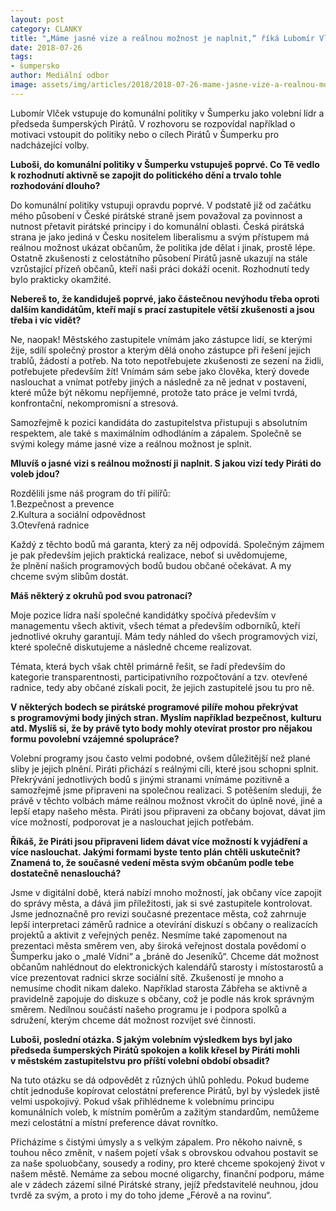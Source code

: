 ```yaml
---
layout: post
category: CLANKY
title: "„Máme jasné vize a reálnou možnost je naplnit,“ říká Lubomír Vlček, lídr šumperských Pirátů"
date: 2018-07-26
tags: 
- šumpersko
author: Mediální odbor
image: assets/img/articles/2018/2018-07-26-mame-jasne-vize-a-realnou-moznost-je-naplnit-rika-lubomir-vlcek-lidr-sumperskych-piratu.jpg   #751x422 pixelu
---
```

Lubomír Vlček vstupuje do komunální politiky v Šumperku jako volební lídr a předseda šumperských Pirátů. V rozhovoru se rozpovídal například o motivaci vstoupit do politiky nebo o cílech Pirátů v Šumperku pro nadcházející volby. 

**Luboši, do komunální politiky v Šumperku vstupuješ poprvé. Co Tě vedlo k rozhodnutí aktivně se zapojit do politického dění a trvalo tohle rozhodování dlouho?**

Do komunální politiky vstupuji opravdu poprvé. V podstatě již od začátku mého působení v České pirátské straně jsem považoval za povinnost a nutnost přetavit pirátské principy i do komunální oblasti. Česká pirátská strana je jako jediná v Česku nositelem liberalismu a svým přístupem má reálnou možnost ukázat občanům, že politika jde dělat i jinak, prostě lépe. Ostatně zkušenosti z celostátního působení Pirátů jasně ukazují na stále vzrůstající přízeň občanů, kteří naši práci dokáží ocenit. Rozhodnutí tedy bylo prakticky okamžité.

**Nebereš to, že kandiduješ poprvé, jako částečnou nevýhodu třeba oproti dalším kandidátům, kteří mají s prací zastupitele větší zkušenosti a jsou třeba i víc vidět?**

Ne, naopak! Městského zastupitele vnímám jako zástupce lidí, se kterými žije, sdílí společný prostor a kterým dělá onoho zástupce při řešení jejich trablů, žádostí a potřeb. Na toto nepotřebujete zkušenosti ze sezení na židli, potřebujete především žít! Vnímám sám sebe jako člověka, který dovede naslouchat a vnímat potřeby jiných a následně za ně jednat v postavení, které může být někomu nepříjemné, protože tato práce je velmi tvrdá, konfrontační, nekompromisní a stresová.

Samozřejmě k pozici kandidáta do zastupitelstva přistupuji s absolutním respektem, ale také s maximálním odhodláním a zápalem. Společně se svými kolegy máme jasné vize a reálnou možnost je splnit.

**Mluvíš o jasné vizi s reálnou možností ji naplnit. S jakou vizí tedy Piráti do voleb jdou?**

Rozdělili jsme náš program do tří pilířů:  
1.Bezpečnost a prevence  
2.Kultura a sociální odpovědnost  
3.Otevřená radnice  

Každý z těchto bodů má garanta, který za něj odpovídá. Společným zájmem je pak především jejich praktická realizace, neboť si uvědomujeme, že plnění našich programových bodů budou občané očekávat. A my chceme svým slibům dostát.

**Máš některý z okruhů pod svou patronací?**

Moje pozice lídra naší společné kandidátky spočívá především v managementu všech aktivit, všech témat a především odborníků, kteří jednotlivé okruhy garantují. Mám tedy náhled do všech programových vizí, které společně diskutujeme a následně chceme realizovat.

Témata, která bych však chtěl primárně řešit, se řadí především do kategorie transparentnosti, participativního rozpočtování a tzv. otevřené radnice, tedy aby občané získali pocit, že jejich zastupitelé jsou tu pro ně.

**V některých bodech se pirátské programové pilíře mohou překrývat s programovými body jiných stran. Myslím například bezpečnost, kulturu atd. Myslíš si, že by právě tyto body mohly otevírat prostor pro nějakou formu povolební vzájemné spolupráce?**

Volební programy jsou často velmi podobné, ovšem důležitější než plané sliby je jejich plnění. Piráti přichází s reálnými cíli, které jsou schopni splnit. Překrývání jednotlivých bodů s jinými stranami vnímáme pozitivně a samozřejmě jsme připraveni na společnou realizaci. S potěšením sleduji, že právě v těchto volbách máme reálnou možnost vkročit do úplně nové, jiné a lepší etapy našeho města. Piráti jsou připraveni za občany bojovat, dávat jim více možností, podporovat je a naslouchat jejich potřebám.

**Říkáš, že Piráti jsou připraveni lidem dávat více možností k vyjádření a více naslouchat. Jakými formami byste tento plán chtěli uskutečnit? Znamená to, že současné vedení města svým občanům podle tebe dostatečně nenaslouchá?**

Jsme v digitální době, která nabízí mnoho možností, jak občany více zapojit do správy města, a dává jim příležitosti, jak si své zastupitele kontrolovat. Jsme jednoznačně pro revizi současné prezentace města, což zahrnuje lepší interpretaci záměrů radnice a otevírání diskuzí s občany o realizacích projektů a aktivit z veřejných peněz. Nesmíme také zapomenout na prezentaci města směrem ven, aby široká veřejnost dostala povědomí o Šumperku jako o „malé Vídni“ a „bráně do Jeseníků“. Chceme dát možnost občanům nahlédnout do elektronických kalendářů starosty i místostarostů a více prezentovat radnici skrze sociální sítě. Zkušeností je mnoho a nemusíme chodit nikam daleko. Například starosta Zábřeha se aktivně a pravidelně zapojuje do diskuze s občany, což je podle nás krok správným směrem. Nedílnou součástí našeho programu je i podpora spolků a sdružení, kterým chceme dát možnost rozvíjet své činnosti.

**Luboši, poslední otázka. S jakým volebním výsledkem bys byl jako předseda šumperských Pirátů spokojen a kolik křesel by Piráti mohli v městském zastupitelstvu pro příští volební období obsadit?**

Na tuto otázku se dá odpovědět z různých úhlů pohledu. Pokud budeme chtít jednoduše kopírovat celostátní preference Pirátů, byl by výsledek jistě velmi uspokojivý. Pokud však přihlédneme k volebnímu principu komunálních voleb, k místním poměrům a zažitým standardům, nemůžeme mezi celostátní a místní preference dávat rovnítko.

Přicházíme s čistými úmysly a s velkým zápalem. Pro někoho naivně, s touhou něco změnit, v našem pojetí však s obrovskou odvahou postavit se za naše spoluobčany, sousedy a rodiny, pro které chceme spokojený život v našem městě. Nemáme za sebou mocné oligarchy, finanční podporu, máme ale v zádech zázemí silné Pirátské strany, jejíž představitelé neuhnou, jdou tvrdě za svým, a proto i my do toho jdeme „Férově a na rovinu“.
